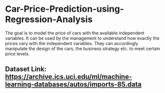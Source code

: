 # Car-Price-Prediction-using-Regression-Analysis
The goal is to model the price of cars with the available independent variables. It can be used by the management to understand how exactly the prices vary with the independent variables. They can accordingly manipulate the design of the cars, the business strategy etc. to meet certain price levels.

## Dataset Link: https://archive.ics.uci.edu/ml/machine-learning-databases/autos/imports-85.data
